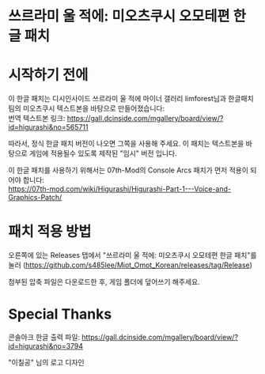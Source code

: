 # 쓰르라미 울 적에: 미오츠쿠시 오모테편 한글 패치

# 시작하기 전에
이 한글 패치는 디시인사이드 쓰르라미 울 적에 마이너 갤러리 limforest님과 한글패치팀의 미오츠쿠시 텍스트본을 바탕으로 만들어졌습니다:<br />
번역 텍스트본 링크: https://gall.dcinside.com/mgallery/board/view/?id=higurashi&no=565711<br />

따라서, 정식 한글 패치 버전이 나오면 그쪽을 사용해 주세요. 이 패치는 텍스트본을 바탕으로 게임에 적용될수 있도록 제작된 "임시" 버전 입니다.<br />

이 한글 패치를 사용하기 위해서는 07th-Mod의 Console Arcs 패치가 먼저 적용이 되어야 합니다: <br />
https://07th-mod.com/wiki/Higurashi/Higurashi-Part-1---Voice-and-Graphics-Patch/<br />

# 패치 적용 방법
오른쪽에 있는 Releases 탭에서 "쓰르라미 울 적에: 미오츠쿠시 오모테편 한글 패치"를 눌러 (https://github.com/s485lee/Miot_Omot_Korean/releases/tag/Release) <br />

첨부된 압축 파일은 다운로드한 후, 게임 폴더에 덮어쓰기 해주세요. 

# Special Thanks
콘솔아크 한글 출력 파일: https://gall.dcinside.com/mgallery/board/view/?id=higurashi&no=3794<br />

"이칠공" 님의 로고 디자인



